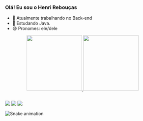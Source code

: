 ### Olá! Eu sou o Henri Rebouças


- 🔭 Atualmente trabalhando no Back-end
- 🌱 Estudando Java.
- 😄 Pronomes: ele/dele


<div align="center">
  <a href="https://github.com/henrireboucas">
  <img height="180em" src="https://github-readme-stats.vercel.app/api?username=henrireboucas&show_icons=true&theme=github_dark&include_all_commits=true&count_private=true"/>
  <img height="180em" src="https://github-readme-stats.vercel.app/api/top-langs/?username=henrireboucas&layout=compact&langs_count=7&theme=github_dark"/>
</div>
  
  ##
  
  
 <div>
  <a href="https://instagram.com/henrireboucas_" target="_blank"><img src="https://img.shields.io/badge/-Instagram-%23E4405F?style=for-the-badge&logo=instagram&logoColor=white" target="_blank"></a>
  <a href = "mailto:henrireboucas.dev@gmail.com"><img src="https://img.shields.io/badge/-Gmail-%23333?style=for-the-badge&logo=gmail&logoColor=white" target="_blank"></a>
  <a href="https://www.linkedin.com/in/henrireboucas" target="_blank"><img src="https://img.shields.io/badge/-LinkedIn-%230077B5?style=for-the-badge&logo=linkedin&logoColor=white" target="_blank"></a>
  
   ![Snake animation](https://github.com/henrireboucas/henrireboucas/blob/output/github-contribution-grid-snake.svg)

   <div/>
